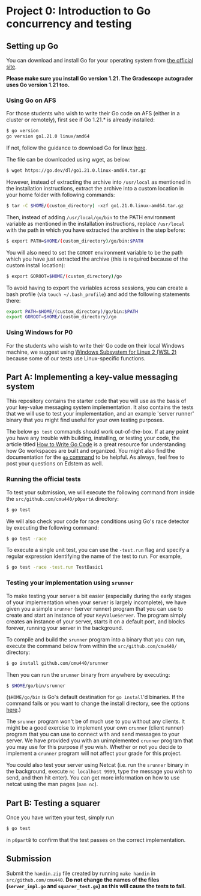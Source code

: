 # Project 0: Introduction to Go concurrency and testing

## Setting up Go

You can download and install Go for your operating system from [the official site](https://golang.org/doc/install).

**Please make sure you install Go version 1.21. The Gradescope autograder uses Go version 1.21 too.**

### Using Go on AFS

For those students who wish to write their Go code on AFS (either in a cluster or remotely), first see if Go 1.21.\* is already installed:

```bash
$ go version
go version go1.21.0 linux/amd64
```

If not, follow the guidance to download Go for linux [here](https://golang.org/doc/install).

The file can be downloaded using wget, as below:

```bash
$ wget https://go.dev/dl/go1.21.0.linux-amd64.tar.gz
```

However, instead of extracting the archive into `/usr/local` as mentioned in the installation instructions, extract the
archive into a custom location in your home folder with following commands:

```bash
$ tar -C $HOME/(custom_directory) -xzf go1.21.0.linux-amd64.tar.gz
```

Then, instead of adding `/usr/local/go/bin` to the PATH environment variable as mentioned in the
installation instructions, replace `/usr/local` with the path in which you have extracted the archive
in the step before:

```bash
$ export PATH=$HOME/(custom_directory)/go/bin:$PATH
```

You will also need to set the `GOROOT` environment variable to be the path which you have just extracted
the archive (this is required because of the custom install location):

```bash
$ export GOROOT=$HOME/(custom_directory)/go
```

To avoid having to export the variables across sessions, you can create a bash profile (via `touch ~/.bash_profile`) and add the following statements there:

```bash
export PATH=$HOME/(custom_directory)/go/bin:$PATH
export GOROOT=$HOME/(custom_directory)/go
```

### Using Windows for P0

For the students who wish to write their Go code on their local Windows machine, we suggest using [Windows Subsystem for Linux 2 (WSL 2)](https://docs.microsoft.com/en-us/windows/wsl/about#what-is-wsl-2) because some of our tests use Linux-specific functions.

## Part A: Implementing a key-value messaging system

This repository contains the starter code that you will use as the basis of your key-value messaging system
implementation. It also contains the tests that we will use to test your implementation,
and an example 'server runner' binary that you might find useful for your own testing purposes.

The below `go test` commands should work out-of-the-box. If at any point you have any trouble with building, installing, or testing your code, the article
titled [How to Write Go Code](https://go.dev/doc/code) is a great resource for understanding
how Go workspaces are built and organized. You might also find the documentation for the
[`go` command](http://golang.org/cmd/go/) to be helpful. As always, feel free to post your questions
on Edstem as well.

### Running the official tests

To test your submission, we will execute the following command from inside the
`src/github.com/cmu440/p0partA` directory:

```sh
$ go test
```

We will also check your code for race conditions using Go's race detector by executing
the following command:

```sh
$ go test -race
```

To execute a single unit test, you can use the `-test.run` flag and specify a regular expression
identifying the name of the test to run. For example,

```sh
$ go test -race -test.run TestBasic1
```

### Testing your implementation using `srunner`

To make testing your server a bit easier (especially during the early stages of your implementation
when your server is largely incomplete), we have given you a simple `srunner` (server runner)
program that you can use to create and start an instance of your `KeyValueServer`. The program
simply creates an instance of your server, starts it on a default port, and blocks forever,
running your server in the background.

To compile and build the `srunner` program into a binary that you can run, execute the
command below from within the `src/github.com/cmu440/` directory:

```bash
$ go install github.com/cmu440/srunner
```

Then you can run the `srunner` binary from anywhere by executing:

```bash
$ $HOME/go/bin/srunner
```

(`$HOME/go/bin` is Go's default destination for `go install`'d binaries. If the command fails or you want to change the install directory, see the options [here](https://go.dev/doc/code#Command).)

The `srunner` program won't be of much use to you without any clients. It might be a good exercise
to implement your own `crunner` (client runner) program that you can use to connect with and send
messages to your server. We have provided you with an unimplemented `crunner` program that you may
use for this purpose if you wish. Whether or not you decide to implement a `crunner` program will not
affect your grade for this project.

You could also test your server using Netcat (i.e. run the `srunner`
binary in the background, execute `nc localhost 9999`, type the message you wish to send, and then
hit enter). You can get more information on how to use netcat using the man pages (`man nc`).

## Part B: Testing a squarer

Once you have written your test, simply run

```sh
$ go test
```

in `p0partB` to confirm that the test passes on the correct implementation.

## Submission

Submit the `handin.zip` file created by running `make handin` in `src/github.com/cmu440`. **Do not change the names of the files (`server_impl.go` and `squarer_test.go`) as this will cause the tests to fail.**
